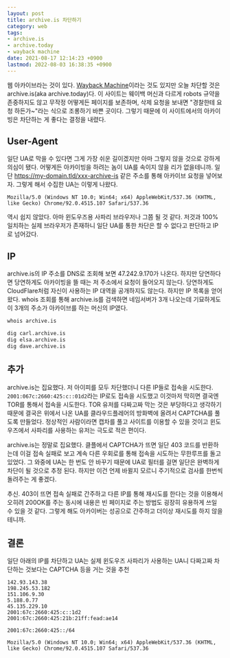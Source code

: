 ```yaml
---
layout: post
title: archive.is 차단하기
category: web
tags:
- archive.is
- archive.today
- wayback machine
date: 2021-08-17 12:14:23 +0900
lastmod: 2022-08-03 16:38:35 +0900
---
```


웹 아카이브라는 것이 있다. [Wayback Machine][]이라는 것도 있지만 오늘 차단할 것은 archive.is(aka archive.today)다.
이 사이트는 웨이백 머신과 다르게 robots 규약을 존중하지도 않고 무작정 어떻게든 페이지를 보존하며, 삭제 요청을 보내면 "경찰한테 요청 하든가~"라는 식으로 조롱하기 바쁜 곳이다. 그렇기 때문에 이 사이트에서의 아카이빙은 차단하는 게 좋다는 결정을 내렸다.

[Wayback Machine]: https://web.archive.org


## User-Agent

일단 UA로 막을 수 있다면 그게 가장 쉬운 길이겠지만 아마 그렇지 않을 것으로 강하게 의심이 됐다. 어떻게든 아카이빙을 하려는 놈이 UA를 속이지 않을 리가 없을테니까.
일단 https://my-domain.tld/xxx-archive-is 같은 주소를 통해 아카이브 요청을 넣어보자. 그렇게 해서 수집한 UA는 이렇게 나왔다.

`Mozilla/5.0 (Windows NT 10.0; Win64; x64) AppleWebKit/537.36 (KHTML, like Gecko) Chrome/92.0.4515.107 Safari/537.36`

역시 쉽지 않았다. 아마 윈도우즈용 사파리 브라우저나 그쯤 될 것 같다. 저것과 100% 일치하는 실제 브라우저가 존재하니 일단 UA를 통한 차단은 할 수 없다고 판단하고 IP로 넘어갔다.


## IP

archive.is의 IP 주소를 DNS로 조회해 보면 47.242.9.170가 나온다. 하지만 당연하다면 당연하게도 아카이빙을 뜰 때는 저 주소에서 요청이 들어오지 않는다. 당연하게도 CloudFlare처럼 자신이 사용하는 IP 대역을 공개하지도 않는다.
하지만 IP 목록을 얻어 왔다. whois 조회를 통해 archive.is를 검색하면 네임서버가 3개 나오는데 기묘하게도 이 3개의 주소가 아카이브를 하는 머신의 IP였다.

```sh
whois archive.is

dig carl.archive.is
dig elsa.archive.is
dig dave.archive.is
```

## 추가

archive.is는 집요했다. 저 아이피를 모두 차단했더니 다른 IP들로 접속을 시도한다.
`2001:067c:2660:425:c::01d2`라는 IP로도 접속을 시도했고 이것마저 막히면 결국엔 TOR를 통해서 접속을 시도한다.
TOR 유저를 다짜고짜 막는 것은 부당하다고 생각하기 때문에 결국은 위에서 나온 UA를 클라우드플레어의 방화벽에 올려서 CAPTCHA를 풀도록 만들었다. 정상적인 사람이라면 캡차를 풀고 사이트를 이용할 수 있을 것이고 윈도우즈에서 사파리를 사용하는 유저는 극도로 적은 편이다.

archive.is는 정말로 집요했다. 클플에서 CAPTCHA가 뜨면 일단 403 코드를 반환하는데 이걸 접속 실패로 보고 계속 다른 우회로를 통해 접속을 시도하는 무한루프를 돌고 있었다. 그 와중에 UA는 한 번도 안 바꾸기 때문에 UA로 필터를 걸면 일단은 완벽하게 차단이 될 것으로 추정 된다. 하지만 이건 언제 바뀔지 모르니 주기적으로 검사를 한번씩 돌려주는 게 좋겠다.

추신. 403이 뜨면 접속 실패로 간주하고 다른 IP를 통해 재시도를 한다는 것을 이용해서 오히려 200OK를 주는 동시에 내용은 빈 페이지로 주는 방법도 굉장히 유용하게 쓰일 수 있을 것 같다. 그렇게 해도 아카이버는 성공으로 간주하고 더이상 재시도를 하지 않을테니까.

## 결론

일단 아래의 IP를 차단하고 UA는 실제 윈도우즈 사파리가 사용하는 UA니 다짜고짜 차단하는 것보다는 CAPTCHA 등을 거는 것을 추천

```
142.93.143.38
198.245.53.182
151.106.9.30
5.188.0.77
45.135.229.10
2001:67c:2660:425:c::1d2
2001:67c:2660:425:21b:21ff:fead:ae14

2001:67c:2660:425::/64

```

```
Mozilla/5.0 (Windows NT 10.0; Win64; x64) AppleWebKit/537.36 (KHTML, like Gecko) Chrome/92.0.4515.107 Safari/537.36
```
